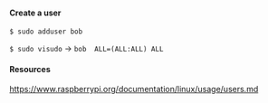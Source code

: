 #### Create a user

``$ sudo adduser bob``

``$ sudo visudo`` -> ``bob  ALL=(ALL:ALL) ALL``

#### Resources

https://www.raspberrypi.org/documentation/linux/usage/users.md
